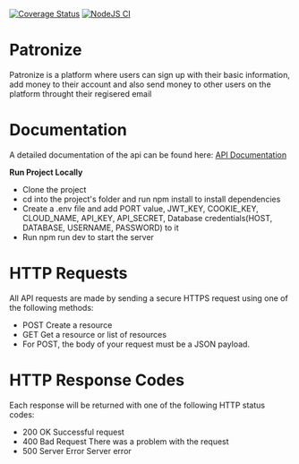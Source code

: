 [![Coverage Status](https://coveralls.io/repos/github/donaldcrane/patronize/badge.svg?branch=main)](https://coveralls.io/github/donaldcrane/patronize?branch=main)
[![NodeJS CI](https://github.com/donaldcrane/patronize/actions/workflows/.node.js.yml/badge.svg)](https://github.com/donaldcrane/patronize/actions/workflows/.node.js.yml)

# Patronize

Patronize is a platform where users can sign up with their basic information, add money to their account and also send money to other users on the platform throught their regisered email

# Documentation

A detailed documentation of the api can be found here: [API Documentation](https://documenter.getpostman.com/view/11971882/U16krkAi)

**Run Project Locally**

- Clone the project
- cd into the project's folder and run npm install to install dependencies
- Create a .env file and add PORT value, JWT_KEY, COOKIE_KEY, CLOUD_NAME, API_KEY, API_SECRET, 
   Database credentials(HOST, DATABASE, USERNAME, PASSWORD) to it
- Run npm run dev to start the server

# HTTP Requests

All API requests are made by sending a secure HTTPS request using one of the following methods:

- POST Create a resource
- GET Get a resource or list of resources
- For POST, the body of your request must be a JSON payload.

# HTTP Response Codes

Each response will be returned with one of the following HTTP status codes:

- 200 OK Successful request
- 400 Bad Request There was a problem with the request
- 500 Server Error Server error
